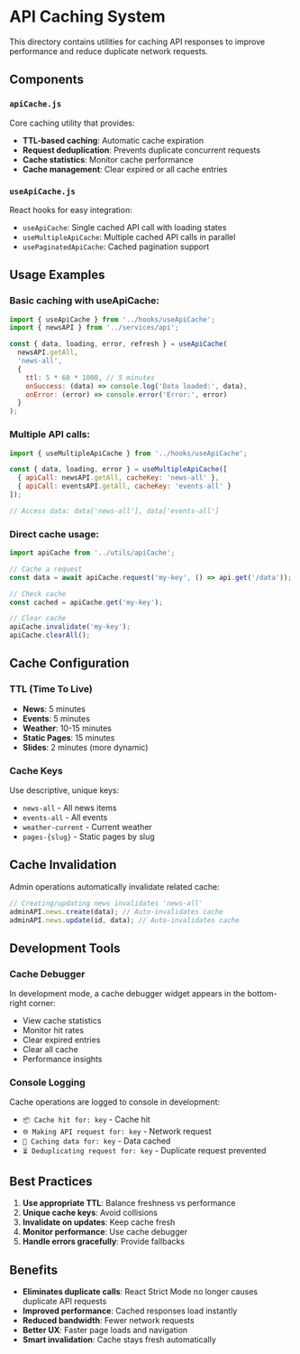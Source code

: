 # API Caching System

This directory contains utilities for caching API responses to improve performance and reduce duplicate network requests.

## Components

### `apiCache.js`
Core caching utility that provides:
- **TTL-based caching**: Automatic cache expiration
- **Request deduplication**: Prevents duplicate concurrent requests
- **Cache statistics**: Monitor cache performance
- **Cache management**: Clear expired or all cache entries

### `useApiCache.js`
React hooks for easy integration:
- `useApiCache`: Single cached API call with loading states
- `useMultipleApiCache`: Multiple cached API calls in parallel
- `usePaginatedApiCache`: Cached pagination support

## Usage Examples

### Basic caching with useApiCache:
```javascript
import { useApiCache } from '../hooks/useApiCache';
import { newsAPI } from '../services/api';

const { data, loading, error, refresh } = useApiCache(
  newsAPI.getAll,
  'news-all',
  {
    ttl: 5 * 60 * 1000, // 5 minutes
    onSuccess: (data) => console.log('Data loaded:', data),
    onError: (error) => console.error('Error:', error)
  }
);
```

### Multiple API calls:
```javascript
import { useMultipleApiCache } from '../hooks/useApiCache';

const { data, loading, error } = useMultipleApiCache([
  { apiCall: newsAPI.getAll, cacheKey: 'news-all' },
  { apiCall: eventsAPI.getAll, cacheKey: 'events-all' }
]);

// Access data: data['news-all'], data['events-all']
```

### Direct cache usage:
```javascript
import apiCache from '../utils/apiCache';

// Cache a request
const data = await apiCache.request('my-key', () => api.get('/data'));

// Check cache
const cached = apiCache.get('my-key');

// Clear cache
apiCache.invalidate('my-key');
apiCache.clearAll();
```

## Cache Configuration

### TTL (Time To Live)
- **News**: 5 minutes
- **Events**: 5 minutes  
- **Weather**: 10-15 minutes
- **Static Pages**: 15 minutes
- **Slides**: 2 minutes (more dynamic)

### Cache Keys
Use descriptive, unique keys:
- `news-all` - All news items
- `events-all` - All events
- `weather-current` - Current weather
- `pages-{slug}` - Static pages by slug

## Cache Invalidation

Admin operations automatically invalidate related cache:
```javascript
// Creating/updating news invalidates 'news-all'
adminAPI.news.create(data); // Auto-invalidates cache
adminAPI.news.update(id, data); // Auto-invalidates cache
```

## Development Tools

### Cache Debugger
In development mode, a cache debugger widget appears in the bottom-right corner:
- View cache statistics
- Monitor hit rates
- Clear expired entries
- Clear all cache
- Performance insights

### Console Logging
Cache operations are logged to console in development:
- `📦 Cache hit for: key` - Cache hit
- `🌐 Making API request for: key` - Network request
- `💾 Caching data for: key` - Data cached
- `⏳ Deduplicating request for: key` - Duplicate request prevented

## Best Practices

1. **Use appropriate TTL**: Balance freshness vs performance
2. **Unique cache keys**: Avoid collisions
3. **Invalidate on updates**: Keep cache fresh
4. **Monitor performance**: Use cache debugger
5. **Handle errors gracefully**: Provide fallbacks

## Benefits

- **Eliminates duplicate calls**: React Strict Mode no longer causes duplicate API requests
- **Improved performance**: Cached responses load instantly
- **Reduced bandwidth**: Fewer network requests
- **Better UX**: Faster page loads and navigation
- **Smart invalidation**: Cache stays fresh automatically 